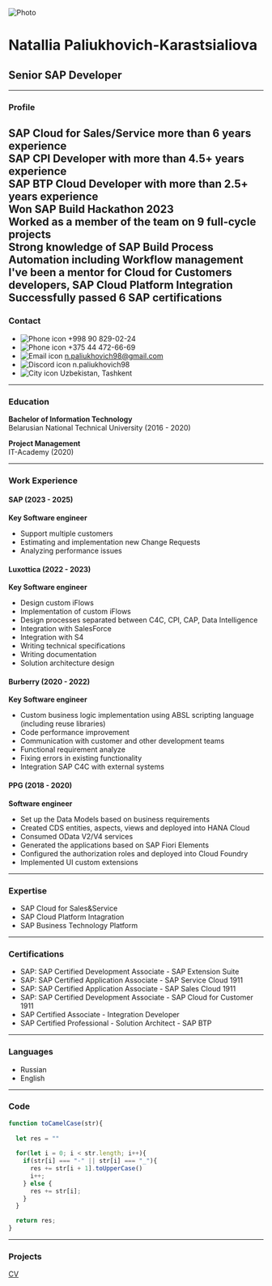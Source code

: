 ![Photo](https://drive.google.com/file/d/17GnbG3EMLJacRolciDvKphMzibTn-Li0/view?usp=sharing "Personal photo")

# **Natallia Paliukhovich-Karastsialiova**

## Senior SAP Developer

---

### **Profile**
SAP Cloud for Sales/Service more than 6 years experience<br>
SAP CPI Developer with more than 4.5+ years experience<br>
SAP BTP Cloud Developer with more than 2.5+ years experience<br>
Won SAP Build Hackathon 2023<br>
Worked as a member of the team on 9 full-cycle projects<br>
Strong knowledge of SAP Build Process Automation including Workflow management<br>
I've been a mentor for Cloud for Customers developers, SAP Cloud Platform Integration<br>
Successfully passed 6 SAP certifications
---

### **Contact**
- ![Phone icon](https://img.icons8.com/?size=100&id=jShwZ2RCyPSO&format=png&color=000000) +998 90 829-02-24
- ![Phone icon](https://img.icons8.com/?size=100&id=jShwZ2RCyPSO&format=png&color=000000) +375 44 472-66-69
- ![Email icon](https://img.icons8.com/?size=100&id=38108&format=png&color=000000) n.paliukhovich98@gmail.com  
- ![Discord icon](https://img.icons8.com/?size=100&id=30998&format=png&color=000000) n.paliukhovich98
- ![City icon](https://img.icons8.com/?size=100&id=13246&format=png&color=000000) Uzbekistan, Tashkent 

---

### **Education**
**Bachelor of Information Technology**  
Belarusian National Technical University (2016 - 2020)

**Project Management**  
IT-Academy (2020)

---

### **Work Experience**

#### **SAP** (2023 - 2025)
**Key Software engineer**
- Support multiple customers 
- Estimating and implementation new Change Requests
- Analyzing performance issues

#### **Luxottica** (2022 - 2023)
**Key Software engineer**
- Design custom iFlows
- Implementation of custom iFlows
- Design processes separated between C4C, CPI, CAP, Data Intelligence
- Integration with SalesForce
- Integration with S4
- Writing technical specifications
- Writing documentation
- Solution architecture design

#### **Burberry** (2020 - 2022)
**Key Software engineer**
- Custom business logic implementation using ABSL scripting language (including reuse libraries)
- Code performance improvement
- Communication with customer and other development teams
- Functional requirement analyze
- Fixing errors in existing functionality  
- Integration SAP C4C with external systems

#### **PPG** (2018 - 2020)
**Software engineer**
- Set up the Data Models based on business requirements
- Created CDS entities, aspects, views and deployed into HANA Cloud
- Consumed OData V2/V4 services
- Generated the applications based on SAP Fiori Elements
- Configured the authorization roles and deployed into Cloud Foundry
- Implemented UI custom extensions

---

### **Expertise**
- SAP Cloud for Sales&Service
- SAP Cloud Platform Intagration  
- SAP Business Technology Platform

---

### **Certifications**
- SAP: SAP Certified Development Associate - SAP Extension Suite
- SAP: SAP Certified Application Associate - SAP Service Cloud 1911
- SAP: SAP Certified Application Associate - SAP Sales Cloud 1911
- SAP: SAP Certified Development Associate - SAP Cloud for Customer 1911
- SAP Certified Associate - Integration Developer
- SAP Certified Professional - Solution Architect - SAP BTP

---

### **Languages**
- Russian  
- English  

---

### **Code**

```javascript
function toCamelCase(str){
  
  let res = ""
  
  for(let i = 0; i < str.length; i++){
    if(str[i] === "-" || str[i] === "_"){
      res += str[i + 1].toUpperCase()
      i++;
    } else {
      res += str[i];
    }
  }

  return res;
}
```

---

### **Projects**
[CV](https://github.com/NatalliaPaliukhovich-Karastsialiova/rsschool-cv)
